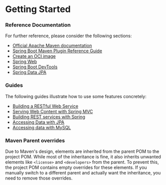 # Getting Started

### Reference Documentation
For further reference, please consider the following sections:

* [Official Apache Maven documentation](https://maven.apache.org/guides/index.html)
* [Spring Boot Maven Plugin Reference Guide](https://docs.spring.io/spring-boot/3.4.2-SNAPSHOT/maven-plugin)
* [Create an OCI image](https://docs.spring.io/spring-boot/3.4.2-SNAPSHOT/maven-plugin/build-image.html)
* [Spring Web](https://docs.spring.io/spring-boot/3.4.2-SNAPSHOT/reference/web/servlet.html)
* [Spring Boot DevTools](https://docs.spring.io/spring-boot/3.4.2-SNAPSHOT/reference/using/devtools.html)
* [Spring Data JPA](https://docs.spring.io/spring-boot/3.4.2-SNAPSHOT/reference/data/sql.html#data.sql.jpa-and-spring-data)

### Guides
The following guides illustrate how to use some features concretely:

* [Building a RESTful Web Service](https://spring.io/guides/gs/rest-service/)
* [Serving Web Content with Spring MVC](https://spring.io/guides/gs/serving-web-content/)
* [Building REST services with Spring](https://spring.io/guides/tutorials/rest/)
* [Accessing Data with JPA](https://spring.io/guides/gs/accessing-data-jpa/)
* [Accessing data with MySQL](https://spring.io/guides/gs/accessing-data-mysql/)

### Maven Parent overrides

Due to Maven's design, elements are inherited from the parent POM to the project POM.
While most of the inheritance is fine, it also inherits unwanted elements like `<license>` and `<developers>` from the parent.
To prevent this, the project POM contains empty overrides for these elements.
If you manually switch to a different parent and actually want the inheritance, you need to remove those overrides.

